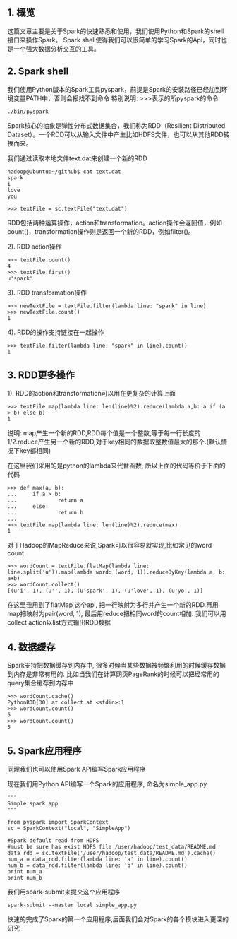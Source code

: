 ## 1. 概览
这篇文章主要是关于Spark的快速熟悉和使用，我们使用Python和Spark的shell接口来操作Spark。
Spark shell使得我们可以很简单的学习Spark的Api，同时也是一个强大数据分析交互的工具。

## 2. Spark shell
我们使用Python版本的Spark工具pyspark，前提是Spark的安装路径已经加到环境变量PATH中，否则会报找不到命令
特别说明: >>>表示的所pyspark的命令

```
./bin/pyspark
```

Spark核心的抽象是弹性分布式数据集合，我们称为RDD（Resilient Distributed Dataset）。一个RDD可以从输入文件中产生比如HDFS文件，也可以从其他RDD转换而来。

我们通过读取本地文件text.dat来创建一个新的RDD

```
hadoop@ubuntu:~/github$ cat text.dat
spark
i
love
you
```

```
>>> textFile = sc.textFile("text.dat")
```

RDD包括两种运算操作，action和transformation。action操作会返回值，例如count()，transformation操作则是返回一个新的RDD，例如filter()。

2). RDD action操作
```
>>> textFile.count()
4
>>> textFile.first()
u'spark'
```

3). RDD transformation操作
```
>>> newTextFile = textFile.filter(lambda line: "spark" in line)
>>> newTextFile.count()
1
```

4). RDD的操作支持链接在一起操作
```
>>> textFile.filter(lambda line: "spark" in line).count()
1
```

## 3. RDD更多操作
1). RDD的action和transformation可以用在更复杂的计算上面
```
>>> textFile.map(lambda line: len(line)%2).reduce(lambda a,b: a if (a > b) else b)
1
```
说明: map产生一个新的RDD,RDD每个值是一个整数,等于每一行长度的1/2.reduce产生另一个新的RDD,对于key相同的数据取整数值最大的那个.(默认情况下key都相同)

在这里我们采用的是python的lambda来代替函数, 所以上面的代码等价于下面的代码
```
>>> def max(a, b):
...     if a > b:
...             return a
...     else:
...             return b
... 
>>> textFile.map(lambda line: len(line)%2).reduce(max)
1
```

对于Hadoop的MapReduce来说,Spark可以很容易就实现,比如常见的word count
```
>>> wordCount = textFile.flatMap(lambda line: line.split('u')).map(lambda word: (word, 1)).reduceByKey(lambda a, b: a+b)
>>> wordCount.collect()
[(u'i', 1), (u'', 1), (u'spark', 1), (u'love', 1), (u'yo', 1)]
```

在这里我用到了flatMap 这个api, 把一行映射为多行并产生一个新的RDD.再用map把映射为pair(word, 1), 最后用reduce把相同word的count相加.
我们可以用collect action以list方式输出RDD数据


## 4. 数据缓存
Spark支持把数据缓存到内存中, 很多时候当某些数据被频繁利用的时候缓存数据到内存是非常有用的. 比如当我们在计算网页PageRank的时候可以把经常用的query集合缓存到内存中

```
>>> wordCount.cache()
PythonRDD[30] at collect at <stdin>:1
>>> wordCount.count()
5
>>> wordCount.count()
5
```

## 5. Spark应用程序
同理我们也可以使用Spark API编写Spark应用程序

现在我们用Python API编写一个Spark的应用程序, 命名为simple_app.py

```
"""
Simple spark app
"""

from pyspark import SparkContext
sc = SparkContext("local", "SimpleApp")

#Spark default read from HDFS
#must be sure has exist HDFS file /user/hadoop/test_data/README.md
data_rdd = sc.textFile('/user/hadoop/test_data/README.md').cache()
num_a = data_rdd.filter(lambda line: 'a' in line).count()
num_b = data_rdd.filter(lambda line: 'b' in line).count()
print num_a
print num_b
```

我们用spark-submit来提交这个应用程序
```
spark-submit --master local simple_app.py
```

快速的完成了Spark的第一个应用程序,后面我们会对Spark的各个模块进入更深的研究

